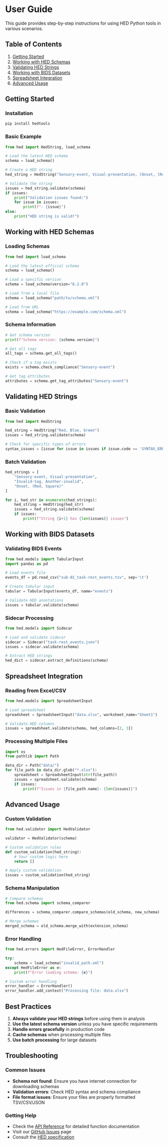 # User Guide

This guide provides step-by-step instructions for using HED Python tools in various scenarios.

## Table of Contents

1. [Getting Started](#getting-started)
2. [Working with HED Schemas](#working-with-hed-schemas)
3. [Validating HED Strings](#validating-hed-strings)
4. [Working with BIDS Datasets](#working-with-bids-datasets)
5. [Spreadsheet Integration](#spreadsheet-integration)
6. [Advanced Usage](#advanced-usage)

## Getting Started

### Installation

```bash
pip install hedtools
```

### Basic Example

```python
from hed import HedString, load_schema

# Load the latest HED schema
schema = load_schema()

# Create a HED string
hed_string = HedString("Sensory-event, Visual-presentation, (Onset, (Red, Square))")

# Validate the string
issues = hed_string.validate(schema)
if issues:
    print("Validation issues found:")
    for issue in issues:
        print(f"- {issue}")
else:
    print("HED string is valid!")
```

## Working with HED Schemas

### Loading Schemas

```python
from hed import load_schema

# Load the latest official schema
schema = load_schema()

# Load a specific version
schema = load_schema(version="8.2.0")

# Load from a local file
schema = load_schema("path/to/schema.xml")

# Load from URL
schema = load_schema("https://example.com/schema.xml")
```

### Schema Information

```python
# Get schema version
print(f"Schema version: {schema.version}")

# Get all tags
all_tags = schema.get_all_tags()

# Check if a tag exists
exists = schema.check_compliance("Sensory-event")

# Get tag attributes
attributes = schema.get_tag_attributes("Sensory-event")
```

## Validating HED Strings

### Basic Validation

```python
from hed import HedString

hed_string = HedString("Red, Blue, Green")
issues = hed_string.validate(schema)

# Check for specific types of errors
syntax_issues = [issue for issue in issues if issue.code == 'SYNTAX_ERROR']
```

### Batch Validation

```python
hed_strings = [
    "Sensory-event, Visual-presentation",
    "Invalid-tag, Another-invalid",
    "Onset, (Red, Square)"
]

for i, hed_str in enumerate(hed_strings):
    hed_string = HedString(hed_str)
    issues = hed_string.validate(schema)
    if issues:
        print(f"String {i+1} has {len(issues)} issues")
```

## Working with BIDS Datasets

### Validating BIDS Events

```python
from hed.models import TabularInput
import pandas as pd

# Load events file
events_df = pd.read_csv("sub-01_task-rest_events.tsv", sep='\t')

# Create tabular input
tabular = TabularInput(events_df, name="events")

# Validate HED annotations
issues = tabular.validate(schema)
```

### Sidecar Processing

```python
from hed.models import Sidecar

# Load and validate sidecar
sidecar = Sidecar("task-rest_events.json")
issues = sidecar.validate(schema)

# Extract HED strings
hed_dict = sidecar.extract_definitions(schema)
```

## Spreadsheet Integration

### Reading from Excel/CSV

```python
from hed.models import SpreadsheetInput

# Load spreadsheet
spreadsheet = SpreadsheetInput("data.xlsx", worksheet_name="Sheet1")

# Validate HED columns
issues = spreadsheet.validate(schema, hed_columns=[2, 3])
```

### Processing Multiple Files

```python
import os
from pathlib import Path

data_dir = Path("data/")
for file_path in data_dir.glob("*.xlsx"):
    spreadsheet = SpreadsheetInput(str(file_path))
    issues = spreadsheet.validate(schema)
    if issues:
        print(f"Issues in {file_path.name}: {len(issues)}")
```

## Advanced Usage

### Custom Validation

```python
from hed.validator import HedValidator

validator = HedValidator(schema)

# Custom validation rules
def custom_validation(hed_string):
    # Your custom logic here
    return []

# Apply custom validation
issues = custom_validation(hed_string)
```

### Schema Manipulation

```python
# Compare schemas
from hed.schema import schema_comparer

differences = schema_comparer.compare_schemas(old_schema, new_schema)

# Merge schemas
merged_schema = old_schema.merge_with(extension_schema)
```

### Error Handling

```python
from hed.errors import HedFileError, ErrorHandler

try:
    schema = load_schema("invalid_path.xml")
except HedFileError as e:
    print(f"Error loading schema: {e}")

# Custom error handling
error_handler = ErrorHandler()
error_handler.add_context("Processing file: data.xlsx")
```

## Best Practices

1. **Always validate your HED strings** before using them in analysis
2. **Use the latest schema version** unless you have specific requirements
3. **Handle errors gracefully** in production code
4. **Cache schemas** when processing multiple files
5. **Use batch processing** for large datasets

## Troubleshooting

### Common Issues

- **Schema not found**: Ensure you have internet connection for downloading schemas
- **Validation errors**: Check HED syntax and schema compliance
- **File format issues**: Ensure your files are properly formatted TSV/CSV/JSON

### Getting Help

- Check the [API Reference](api/index.md) for detailed function documentation
- Visit our [GitHub Issues](https://github.com/hed-standard/hed-python/issues) page
- Consult the [HED specification](https://hed-specification.readthedocs.io/)
